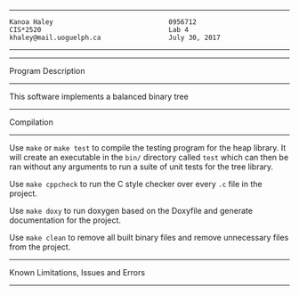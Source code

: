 ****************************************************
```
Kanoa Haley                             0956712
CIS*2520                                Lab 4
khaley@mail.uoguelph.ca                 July 30, 2017
```
****************************************************

*******************
Program Description
*******************
This software implements a balanced binary tree

***********
Compilation
***********

Use `make` or `make test` to compile the testing program for the heap library. It will create an executable in the `bin/` directory called `test` which can then be ran without any arguments to run a suite of unit tests for the tree library.

Use `make cppcheck` to run the C style checker over every `.c` file in the project.

Use `make doxy` to run doxygen based on the Doxyfile and generate documentation for the project.

Use `make clean` to remove all built binary files and remove unnecessary files from the project.

************************************
Known Limitations, Issues and Errors
************************************
